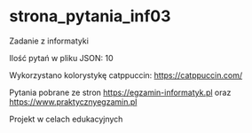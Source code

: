 # strona_pytania_inf03
Zadanie z informatyki

Ilość pytań w pliku JSON: 10

Wykorzystano kolorystykę catppuccin: https://catppuccin.com/

Pytania pobrane ze stron https://egzamin-informatyk.pl oraz https://www.praktycznyegzamin.pl

Projekt w celach edukacyjnych
